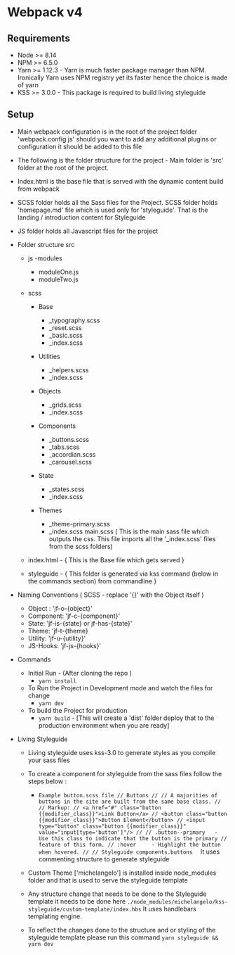 # Webpack v4

## Requirements
* Node >= 8.14
* NPM >= 6.5.0
* Yarn >= 1.12.3 - Yarn is much faster package manager than NPM. Ironically Yarn uses NPM registry yet its faster hence the choice is made of yarn
* KSS >= 3.0.0 - This package is required to build living styleguide

## Setup 
* Main webpack configuration is in the root of the project folder 'webpack.config.js' should you want to add any additional plugins or configuration it should be added to this file
* The following is the folder structure for the project - Main folder is 'src' folder at the root of the project.
* Index.html is the base file that is served with the dynamic content build from webpack
* SCSS folder holds all the Sass files for the Project. SCSS folder holds 'homepage.md' file which is used only for 'styleguide'. That is the landing / introduction content for Styleguide
* JS folder holds all Javascript files for the project
* Folder structure
  src
   - js
     -modules
       * moduleOne.js
       * moduleTwo.js
   - scss
     - Base
        * _typography.scss
        * _reset.scss
        * _basic.scss
        * _index.scss

     - Utilities
        * _helpers.scss
        * _index.scss

     - Objects
        * _grids.scss
        * _index.scss

     - Components
        * _buttons.scss
        * _tabs.scss
        * _accordian.scss
        * _carousel.scss

     - State
        * _states.scss
        * _index.scss

     - Themes
        * _theme-primary.scss
        * _index.scss
     main.scss ( This is the main sass file which outputs the css. This file imports all the '_index.scss' files from the scss folders)

   -  index.html - { This is the Base file which gets served }
   - styleguide - { This folder is generated via kss command (below in the commands section) from commandline }

* Naming Conventions ( SCSS - replace '{}' with the Object itself )
  * Object : 'jf-o-{object}'
  * Component: 'jf-c-{component}'
  * State: 'jf-is-{state} or jf-has-{state}'
  * Theme: 'jf-t-{theme}
  * Utility: 'jf-u-{utility}'
  * JS-Hooks: 'jf-js-{hooks}'

* Commands 
  * Initial Run - (After cloning the repo ) 
    * `yarn install`
  * To Run the Project in Development mode and watch the files for change
    * `yarn dev`
  * To build the Project for production 
    * `yarn build` - [This will create a 'dist' folder deploy that to the production environment when you are ready]

* Living Styleguide
  * Living styleguide uses kss-3.0 to generate styles as you compile your sass files
  * To create a component for styleguide from the sass files follow the steps below :
    * `Example button.scss file
      // Buttons
      //
      // A majorities of buttons in the site are built from the same base class.
      //
      // Markup:
      // <a href="#" class="button {{modifier_class}}">Link Button</a>
      // <button class="button {{modifier_class}}">Button Element</button>
      // <input type="button" class="button {{modifier_class}}" value="input[type='button']"/>
      //
      // .button--primary   - Use this class to indicate that the button is the primary
      //              feature of this form.
      // :hover     - Highlight the button when hovered.
      //
      // Styleguide components.buttons 
    `
    It uses commenting structure to generate styleguide
    
  * Custom Theme ['michelangelo'] is installed inside node_modules folder and that is used to serve the styleguide template
  * Any structure change that needs to be done to the Styleguide template it needs to be done here 
    `./node_modules/michelangelo/kss-styleguide/custom-template/index.hbs` It uses handlebars templating engine.
  * To reflect the changes done to the structure and or styling of the styleguide template please run this command `yarn styleguide && yarn dev`